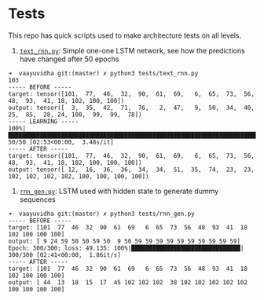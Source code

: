 # Tests

This repo has quick scripts used to make architecture tests on all levels.

1. [`text_rnn.py`](text_rnn.py): Simple one-one LSTM network, see how the predictions have changed after 50 epochs
```
➜  vaayuvidha git:(master) ✗ python3 tests/text_rnn.py
103
----- BEFORE -----
target: tensor([101,  77,  46,  32,  90,  61,  69,   6,  65,  73,  56,  48,  93,  41, 18, 102, 100, 100])
output: tensor([  3,  35,  42,  71,  76,   2,  47,   9,  50,  34,  40,  25,  85,  28, 24, 100,  99,  99,  78])
----- LEARNING -----
100%|█████████████████████████████████████████████████████████████████████████████████████████████████████████████████████████| 50/50 [02:53<00:00,  3.48s/it]
----- AFTER -----
target: tensor([101,  77,  46,  32,  90,  61,  69,   6,  65,  73,  56,  48,  93,  41, 18, 102, 100, 100, 100])
output: tensor([ 12,  16,  36,  36,  34,  34,  51,  35,  74,  23,  23, 102, 102, 102, 102, 100, 100, 100, 100])
```

1. [`rnn_gen.py`](rnn_gen.py): LSTM used with hidden state to generate dummy sequences
```
➜  vaayuvidha git:(master) ✗ python3 tests/rnn_gen.py
----- BEFORE -----
target: [101  77  46  32  90  61  69   6  65  73  56  48  93  41  18 102 100 100 100]
output: [ 9 24 59 50 50 59 50  9 50 59 59 59 59 59 59 59 59 59 59]
Epoch: 300/300; loss: 49.135: 100%|███████████████████████████████| 300/300 [02:41<00:00,  1.86it/s]
----- AFTER -----
target: [101  77  46  32  90  61  69   6  65  73  56  48  93  41  18 102 100 100 100]
output: [ 44  13  18  15  17  45 102 102 102  38 102 102 102 102 102 100 100 100 100]
```
